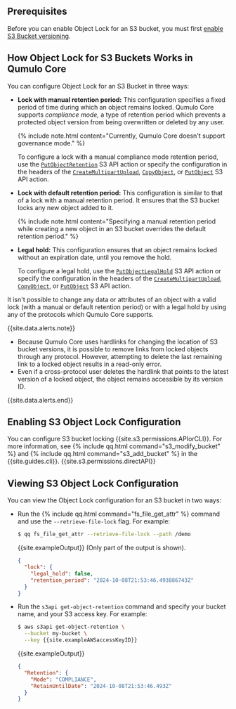 ## Prerequisites
Before you can enable Object Lock for an S3 bucket, you must first [enable S3 Bucket versioning](managing-s3-bucket-versioning.html).


## How Object Lock for S3 Buckets Works in Qumulo Core
You can configure Object Lock for an S3 Bucket in three ways:

* **Lock with manual retention period:** This configuration specifies a fixed period of time during which an object remains locked. Qumulo Core supports _compliance mode,_ a type of retention period which prevents a protected object version from being overwritten or deleted by any user.

  {% include note.html content="Currently, Qumulo Core doesn't support governance mode." %}

  To configure a lock with a manual compliance mode retention period, use the [`PutObjectRetention`]({{site.s3.actions.PutObjectRetention}}) S3 API action or specify the configuration in the headers of the [`CreateMultipartUpload`]({{site.s3.actions.CreateMultipartUpload}}), [`CopyObject`]({{site.s3.actions.CopyObject}}), or [`PutObject`]({{site.s3.actions.PutObject}}) S3 API action.

* **Lock with default retention period:** This configuration is similar to that of a lock with a manual retention period. It ensures that the S3 bucket locks any new object added to it.

  {% include note.html content="Specifying a manual retention period while creating a new object in an S3 bucket overrides the default retention period." %}

* **Legal hold:** This configuration ensures that an object remains locked without an expiration date, until you remove the hold.

  To configure a legal hold, use the [`PutObjectLegalHold`]({{site.s3.actions.PutLegalHold}}) S3 API action or specify the configuration in the headers of the [`CreateMultipartUpload`]({{site.s3.actions.CreateMultipartUpload}}), [`CopyObject`]({{site.s3.actions.CopyObject}}), or [`PutObject`]({{site.s3.actions.PutObject}}) S3 API action.

It isn't possible to change any data or attributes of an object with a valid lock (with a manual or default retention period) or with a legal hold by using any of the protocols which Qumulo Core supports.

{{site.data.alerts.note}}
<ul>
  <li>Because Qumulo Core uses hardlinks for changing the location of S3 bucket versions, it is possible to remove links from locked objects through any protocol. However, attempting to delete the last remaining link to a locked object results in a read-only error.</li>
  <li>Even if a cross-protocol user deletes the hardlink that points to the latest version of a locked object, the object remains accessible by its version ID.</li>
</ul>
{{site.data.alerts.end}}


## Enabling S3 Object Lock Configuration
You can configure S3 bucket locking {{site.s3.permissions.APIorCLI}}. For more information, see {% include qq.html command="s3_modify_bucket" %} and {% include qq.html command="s3_add_bucket" %} in the {{site.guides.cli}}. {{site.s3.permissions.directAPI}}


## Viewing S3 Object Lock Configuration
You can view the Object Lock configuration for an S3 bucket in two ways:

* Run the {% include qq.html command="fs_file_get_attr" %} command and use the `--retrieve-file-lock` flag. For example:

  ```bash
  $ qq fs_file_get_attr --retrieve-file-lock --path /demo
  ```

  {{site.exampleOutput}} (Only part of the output is shown).

  ```json
  {
    "lock": {
      "legal_hold": false,
      "retention_period": "2024-10-08T21:53:46.493886743Z"
    }
  }
  ```

* Run the `s3api get-object-retention` command and specify your bucket name, and your S3 access key. For example:

  ```bash
  $ aws s3api get-object-retention \
    --bucket my-bucket \
    --key {{site.exampleAWSaccessKeyID}}
  ```

  {{site.exampleOutput}}

  ```json
  {
    "Retention": {
      "Mode": "COMPLIANCE",
      "RetainUntilDate": "2024-10-08T21:53:46.493Z"
    }
  }
  ```
